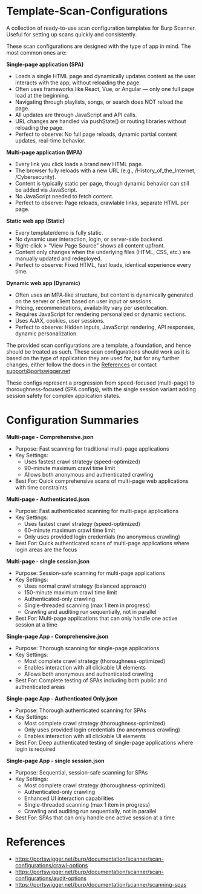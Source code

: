 # Template-Scan-Configurations
A collection of ready-to-use scan configuration templates for Burp Scanner. Useful for setting up scans quickly and consistently.

These scan configurations are designed with the type of app in mind. The most common ones are:

<b>Single-page application (SPA)</b>

- Loads a single HTML page and dynamically updates content as the user interacts with the app, without reloading the page.
- Often uses frameworks like React, Vue, or Angular — only one full page load at the beginning.
- Navigating through playlists, songs, or search does NOT reload the page.
- All updates are through JavaScript and API calls.
- URL changes are handled via pushState() or routing libraries without reloading the page.
- Perfect to observe: No full page reloads, dynamic partial content updates, real-time behavior.

<b>Multi-page application (MPA)</b>

- Every link you click loads a brand new HTML page.
- The browser fully reloads with a new URL (e.g., /History_of_the_Internet, /Cybersecurity).
- Content is typically static per page, though dynamic behavior can still be added via JavaScript.
- No JavaScript needed to fetch content.
- Perfect to observe: Page reloads, crawlable links, separate HTML per page.

<b>Static web app (Static)</b>

- Every template/demo is fully static.
- No dynamic user interaction, login, or server-side backend.
- Right-click > “View Page Source” shows all content upfront.
- Content only changes when the underlying files (HTML, CSS, etc.) are manually updated and redeployed.
- Perfect to observe: Fixed HTML, fast loads, identical experience every time.

<b>Dynamic web app (Dynamic)</b>

- Often uses an MPA-like structure, but content is dynamically generated on the server or client based on user input or sessions.
- Pricing, recommendations, availability vary per user/location.
- Requires JavaScript for rendering personalized or dynamic sections.
- Uses AJAX, cookies, user sessions. 
- Perfect to observe: Hidden inputs, JavaScript rendering, API responses, dynamic personalization.

The provided scan configurations are a template, a foundation, and hence should be treated as such. These scan configurations should work as it is based on the type of application they are used for, but for any further changes, either follow the docs in the [References](#References) or contact support@portswigger.net

These configs represent a progression from speed-focused (multi-page) to thoroughness-focused (SPA configs), with the single session variant adding session safety for complex application states.

# Configuration Summaries

<b>Multi-page - Comprehensive.json</b>
  - Purpose: Fast scanning for traditional multi-page applications
  - Key Settings:
    - Uses fastest crawl strategy (speed-optimized)
    - 90-minute maximum crawl time limit
    - Allows both anonymous and authenticated crawling
  - Best For: Quick comprehensive scans of multi-page web applications with time constraints

<b>Multi-page - Authenticated.json</b>
  - Purpose: Fast authenticated scanning for multi-page applications
  - Key Settings:
    - Uses fastest crawl strategy (speed-optimized)
    - 60-minute maximum crawl time limit
    - Only uses provided login credentials (no anonymous crawling)
  - Best For: Quick authenticated scans of multi-page applications where login areas are the focus

<b>Multi-page - single session.json</b>
  - Purpose: Session-safe scanning for multi-page applications
  - Key Settings:
    - Uses normal crawl strategy (balanced approach)
    - 150-minute maximum crawl time limit
    - Authenticated-only crawling
    - Single-threaded scanning (max 1 item in progress)
    - Crawling and auditing run sequentially, not in parallel
  - Best For: Multi-page applications that can only handle one active session at a time

<b>Single-page App - Comprehensive.json</b>
  - Purpose: Thorough scanning for single-page applications
  - Key Settings:
    - Most complete crawl strategy (thoroughness-optimized)
    - Enables interaction with all clickable UI elements
    - Allows both anonymous and authenticated crawling
  - Best For: Complete testing of SPAs including both public and authenticated areas

<b>Single-page App - Authenticated Only.json</b>
  - Purpose: Thorough authenticated scanning for SPAs
  - Key Settings:
    - Most complete crawl strategy (thoroughness-optimized)
    - Only uses provided login credentials (no anonymous crawling)
    - Enables interaction with all clickable UI elements
  - Best For: Deep authenticated testing of single-page applications where login is required

<b>Single-page App - single session.json</b>
  - Purpose: Sequential, session-safe scanning for SPAs
  - Key Settings:
    - Most complete crawl strategy (thoroughness-optimized)
    - Authenticated-only crawling
    - Enhanced UI interaction capabilities
    - Single-threaded scanning (max 1 item in progress)
    - Crawling and auditing run sequentially, not in parallel
  - Best For: SPAs that can only handle one active session at a time

# References
- https://portswigger.net/burp/documentation/scanner/scan-configurations/crawl-options
- https://portswigger.net/burp/documentation/scanner/scan-configurations/audit-options
- https://portswigger.net/burp/documentation/scanner/scanning-spas
